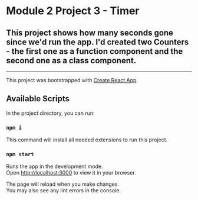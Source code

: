 # Module 2 Project 3 - Timer

## This project shows how many seconds gone since we'd run the app. I'd created two Counters - the first one as a function component and the second one as a class component.

-------------------------

This project was bootstrapped with [Create React App](https://github.com/facebook/create-react-app).

## Available Scripts

In the project directory, you can run:

### `npm i`

This command will install all needed extensions to run this project.

### `npm start`

Runs the app in the development mode.\
Open [http://localhost:3000](http://localhost:3000) to view it in your browser.

The page will reload when you make changes.\
You may also see any lint errors in the console.
